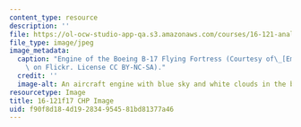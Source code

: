 ```yaml
---
content_type: resource
description: ''
file: https://ol-ocw-studio-app-qa.s3.amazonaws.com/courses/16-121-analytical-subsonic-aerodynamics-fall-2017/f90f8d184d192834954581bd81377a46_16-121f17.jpg
file_type: image/jpeg
image_metadata:
  caption: "Engine of the Boeing B-17 Flying Fortress (Courtesy of\_[Emmanuel\_Marion](https://www.flickr.com/photos/nikkormat777/6137054828/in/photostream/)\
    \ on Flickr. License CC BY-NC-SA)."
  credit: ''
  image-alt: An aircraft engine with blue sky and white clouds in the background
resourcetype: Image
title: 16-121f17 CHP Image
uid: f90f8d18-4d19-2834-9545-81bd81377a46
---
```

